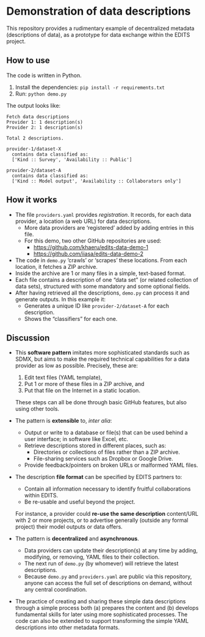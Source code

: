 # Demonstration of data descriptions

This repository provides a rudimentary example of decentralized metadata (descriptions of data), as a prototype for data exchange within the EDITS project.

## How to use

The code is written in Python.

1. Install the dependencies: `pip install -r requirements.txt`
2. Run: `python demo.py`

The output looks like:
```
Fetch data descriptions
Provider 1: 1 description(s)
Provider 2: 1 description(s)

Total 2 descriptions.

provider-1/dataset-X
  contains data classified as:
  ['Kind :: Survey', 'Availability :: Public']

provider-2/dataset-A
  contains data classified as:
  ['Kind :: Model output', 'Availability :: Collaborators only']
```

## How it works

- The file `providers.yaml` provides *registration*. It records, for each data provider, a location (a web URL) for data descriptions.
  - More data providers are ‘registered’ added by adding entries in this file.
  - For this demo, two other GitHub repositories are used:
    - https://github.com/khaeru/edits-data-demo-1
    - https://github.com/iiasa/edits-data-demo-2
- The code in `demo.py` ‘crawls’ or ‘scrapes’ these locations.
  From each location, it fetches a ZIP archive.
- Inside the archive are 1 or many files in a simple, text-based format.
- Each file contains a description of one “data set” (or related collection of data sets), structured with some mandatory and some optional fields.
- After having retrieved all the descriptions, ``demo.py`` can process it and generate outputs. In this example it:
  - Generates a unique ID like `provider-2/dataset-A` for each description.
  - Shows the “classifiers” for each one.

## Discussion

- This **software pattern** imitates more sophisticated standards such as SDMX, but aims to make the required technical capabilities for a data provider as low as possible.
  Precisely, these are:
  1. Edit text files (YAML template),
  2. Put 1 or more of these files in a ZIP archive, and
  3. Put that file on the Internet in a static location.

  These steps can all be done through basic GitHub features, but also using other tools.

- The pattern is **extensible** to, *inter alia*:
  - Output or write to a database or file(s) that can be used behind a user interface; in software like Excel, etc.
  - Retrieve descriptions stored in different places, such as:
    - Directories or collections of files rather than a ZIP archive.
    - File-sharing services such as Dropbox or Google Drive.
  - Provide feedback/pointers on broken URLs or malformed YAML files.

- The description **file format** can be specified by EDITS partners to:

  - Contain all information necessary to identify fruitful collaborations within EDITS.
  - Be re-usable and useful beyond the project.

  For instance, a provider could **re-use the same description** content/URL with 2 or more projects, or to advertise generally (outside any formal project) their model outputs or data offers.

- The pattern is **decentralized** and **asynchronous**.
  - Data providers can update their description(s) at any time by adding, modifying, or removing, YAML files to their collection.
  - The next run of `demo.py` (by whomever) will retrieve the latest descriptions.
  - Because `demo.py` and `providers.yaml` are public via this repository, anyone can access the full set of descriptions on demand, without any central coordination.

- The practice of creating and sharing these simple data descriptions through a simple process both (a) prepares the content and (b) develops fundamental skills for later using more sophisticated processes.
  The code can also be extended to support transforming the simple YAML descriptions into other metadata formats.
